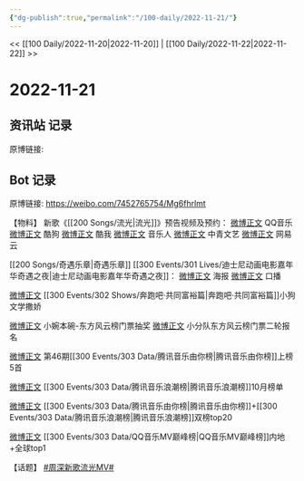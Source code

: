 ```yaml
---
{"dg-publish":true,"permalink":"/100-daily/2022-11-21/"}
---
```



<< [[100 Daily/2022-11-20\|2022-11-20]] | [[100 Daily/2022-11-22\|2022-11-22]] >>

# 2022-11-21

## 资讯站 记录

原博链接:

## Bot 记录

原博链接: https://weibo.com/7452765754/Mg6fhrlmt

【物料】
新歌《[[200 Songs/流光\|流光]]》预告视频及预约：
[微博正文](https://m.weibo.cn/2169129705/4838262788590098) QQ音乐
[微博正文](https://m.weibo.cn/1665103091/4838262302049214) 酷狗
[微博正文](https://m.weibo.cn/1738434147/4838260188124539) 酷我
[微博正文](https://m.weibo.cn/1852855013/4838212461150938) 音乐人
[微博正文](https://m.weibo.cn/7736504591/4838275377005904) 中青文艺
[微博正文](https://m.weibo.cn/1721030997/4838256099729067) 网易云

[[200 Songs/奇遇乐章\|奇遇乐章]]
[[300 Events/301 Lives/迪士尼动画电影嘉年华奇遇之夜\|迪士尼动画电影嘉年华奇遇之夜]]：
[微博正文](https://m.weibo.cn/1642553272/4838220007211747) 海报
[微博正文](https://m.weibo.cn/1642553272/4838221261046087) 口播

[微博正文](https://m.weibo.cn/1878335471/4838220007738115) [[300 Events/302 Shows/奔跑吧·共同富裕篇\|奔跑吧·共同富裕篇]]小狗文学撒娇

[微博正文](https://m.weibo.cn/3953405721/4838019820948344) 小婉本碗-东方风云榜门票抽奖
[微博正文](https://m.weibo.cn/5516625428/4838203788365196) 小分队东方风云榜门票二轮报名

[微博正文](https://m.weibo.cn/6733257358/4838212516184454) 第46期[[300 Events/303 Data/腾讯音乐由你榜\|腾讯音乐由你榜]]上榜5首

[微博正文](https://m.weibo.cn/7530784115/4838204908511015) [[300 Events/303 Data/腾讯音乐浪潮榜\|腾讯音乐浪潮榜]]10月榜单

[微博正文](https://m.weibo.cn/6573096128/4838257760931382) [[300 Events/303 Data/腾讯音乐由你榜\|腾讯音乐由你榜]]+[[300 Events/303 Data/腾讯音乐浪潮榜\|腾讯音乐浪潮榜]]双榜top20

[微博正文](https://m.weibo.cn/2169129705/4838266559792992) [[300 Events/303 Data/QQ音乐MV巅峰榜\|QQ音乐MV巅峰榜]]内地+全球top1

【话题】
[#周深新歌流光MV#](https://s.weibo.com/weibo?q=%23%E5%91%A8%E6%B7%B1%E6%96%B0%E6%AD%8C%E6%B5%81%E5%85%89MV%23)
